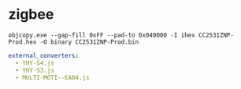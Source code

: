 # zigbee

`objcopy.exe --gap-fill 0xFF --pad-to 0x040000 -I ihex CC2531ZNP-Prod.hex -O binary CC2531ZNP-Prod.bin`

```yaml
external_converters:
  - YHY-S4.js
  - YHY-S3.js
  - MULTI-MOTI--EA04.js
```
